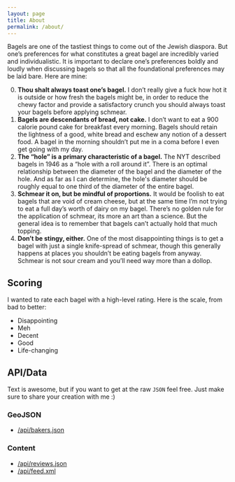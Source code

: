```yaml
---
layout: page
title: About
permalink: /about/
---
```


Bagels are one of the tastiest things to come out of the Jewish diaspora. But one’s preferences for what constitutes a great bagel are incredibly varied and individualistic. It is important to declare one’s preferences boldly and loudly when discussing bagels so that all the foundational preferences may be laid bare. Here are mine:

0. **Thou shalt always toast one’s bagel.** I don’t really give a fuck how hot it is outside or how fresh the bagels might be, in order to reduce the chewy factor and provide a satisfactory crunch you should always toast your bagels before applying schmear.
0. **Bagels are descendants of bread, not cake.** I don’t want to eat a 900 calorie pound cake for breakfast every morning. Bagels should retain the lightness of a good, white bread and eschew any notion of a dessert food. A bagel in the morning shouldn’t put me in a coma before I even get going with my day.
0. **The “hole” is a primary characteristic of a bagel.** The NYT described bagels in 1946 as a “hole with a roll around it”. There is an optimal relationship between the diameter of the bagel and the diameter of the hole. And as far as I can determine, the hole's diameter should be roughly equal to one third of the diameter of the entire bagel.
0. **Schmear it on, but be mindful of proportions.** It would be foolish to eat bagels that are void of cream cheese, but at the same time I’m not trying to eat a full day’s worth of dairy on my bagel. There’s no golden rule for the application of schmear, its more an art than a science. But the general idea is to remember that bagels can’t actually hold that much topping.
0. **Don’t be stingy, either.** One of the most disappointing things is to get a bagel with just a single knife-spread of schmear, though this generally happens at places you shouldn’t be eating bagels from anyway. Schmear is not sour cream and you’ll need way more than a dollop.

## Scoring

I wanted to rate each bagel with a high-level rating. Here is the scale, from bad to better:

* Disappointing
* Meh
* Decent
* Good
* Life-changing

## API/Data

Text is awesome, but if you want to get at the raw `JSON` feel free. Just make sure to share your creation with me :)

### GeoJSON

* [/api/bakers.json](/api/bakers.json)

### Content

* [/api/reviews.json](/api/reviews.json)
* [/api/feed.xml](/api/feed.xml)
